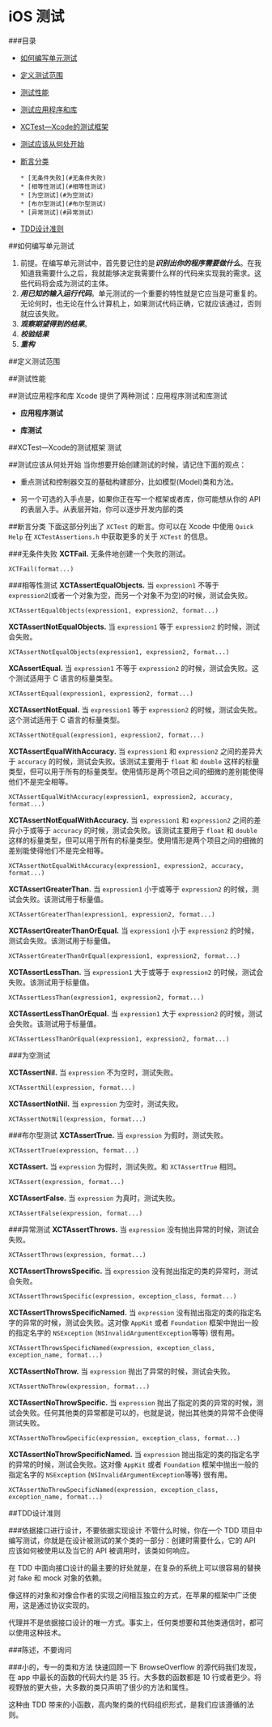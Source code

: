 iOS 测试
============

###目录

* [如何编写单元测试](#如何编写单元测试)
* [定义测试范围](#定义测试范围)
* [测试性能](#测试性能)
* [测试应用程序和库](#测试应用程序和库)
* [XCTest—Xcode的测试框架](#XCTest—Xcode的测试框架)
* [测试应该从何处开始](#测试应该从何处开始)
* [断言分类](#断言分类)
      
      * [无条件失败](#无条件失败)
      * [相等性测试](#相等性测试)
      * [为空测试](#为空测试)
      * [布尔型测试](#布尔型测试)
      * [异常测试](#异常测试)

* [TDD设计准则](#TDD设计准则)

##如何编写单元测试
1. 前提。在编写单元测试中，首先要记住的是***识别出你的程序需要做什么***。在我知道我需要什么之后，我就能够决定我需要什么样的代码来实现我的需求。这些代码将会成为测试的主体。
2. ***用已知的输入运行代码***。单元测试的一个重要的特性就是它应当是可重复的。无论何时，也无论在什么计算机上，如果测试代码正确，它就应该通过，否则就应该失败。
3. ***观察期望得到的结果***。
4. ***校验结果***
5. ***重构***





##定义测试范围


##测试性能

##测试应用程序和库
Xcode 提供了两种测试：应用程序测试和库测试

* **应用程序测试**


* **库测试**

##XCTest—Xcode的测试框架
测试


##测试应该从何处开始
当你想要开始创建测试的时候，请记住下面的观点：

* 重点测试和控制器交互的基础构建部分，比如模型(Model)类和方法。

* 另一个可选的入手点是，如果你正在写一个框架或者库，你可能想从你的 API 的表层入手。从表层开始，你可以逐步开发内部的类

##断言分类
下面这部分列出了 `XCTest` 的断言。你可以在 Xcode 中使用 `Quick Help` 在 `XCTestAssertions.h` 中获取更多的关于 `XCTest` 的信息。

###无条件失败
**XCTFail.** 无条件地创建一个失败的测试。

    XCTFail(format...)
    
###相等性测试
**XCTAssertEqualObjects.** 当 `expression1` 不等于 `expression2`(或者一个对象为空，而另一个对象不为空)的时候，测试会失败。

    XCTAssertEqualObjects(expression1, expression2, format...)
    
**XCTAssertNotEqualObjects.** 当 `expression1` 等于 `expression2` 的时候，测试会失败。

    XCTAssertNotEqualObjects(expression1, expression2, format...)
    
**XCAssertEqual.** 当 `expression1` 不等于 `expression2` 的时候，测试会失败。这个测试适用于 C 语言的标量类型。

    XCTAssertEqual(expression1, expression2, format...)
    
**XCTAssertNotEqual.** 当 `expression1` 等于 `expression2` 的时候，测试会失败。这个测试适用于 C 语言的标量类型。

    XCTAssertNotEqual(expression1, expression2, format...)
    
**XCTAssertEqualWithAccuracy.** 当 `expression1` 和 `expression2` 之间的差异大于 `accuracy` 的时候，测试会失败。该测试主要用于 `float` 和 `double` 这样的标量类型，但可以用于所有的标量类型。使用情形是两个项目之间的细微的差别能使得他们不是完全相等。

    XCTAssertEqualWithAccuracy(expression1, expression2, accuracy, format...)

**XCTAssertNotEqualWithAccuracy.** 当 `expression1` 和 `expression2` 之间的差异小于或等于 `accuracy` 的时候，测试会失败。该测试主要用于 `float` 和 `double` 这样的标量类型，但可以用于所有的标量类型。使用情形是两个项目之间的细微的差别能使得他们不是完全相等。

    XCTAssertNotEqualWithAccuracy(expression1, expression2, accuracy, format...)
    
**XCTAssertGreaterThan.** 当 `expression1` 小于或等于 `expression2` 的时候，测试会失败。该测试用于标量值。

    XCTAssertGreaterThan(expression1, expression2, format...)
    
**XCTAssertGreaterThanOrEqual.** 当 `expression1` 小于 `expression2` 的时候，测试会失败。该测试用于标量值。

    XCTAssertGreaterThanOrEqual(expression1, expression2, format...)
    
**XCTAssertLessThan.** 当 `expression1` 大于或等于 `expression2` 的时候，测试会失败。该测试用于标量值。

    XCTAssertLessThan(expression1, expression2, format...)
    
**XCTAssertLessThanOrEqual.** 当 `expression1` 大于 `expression2` 的时候，测试会失败。该测试用于标量值。

    XCTAssertLessThanOrEqual(expression1, expression2, format...)
    

###为空测试

**XCTAssertNil.** 当 `expression` 不为空时，测试失败。

    XCTAssertNil(expression, format...)
    
**XCTAssertNotNil.** 当 `expression` 为空时，测试失败。

    XCTAssertNotNil(expression, format...)
    
###布尔型测试
**XCTAssertTrue.** 当 `expression` 为假时，测试失败。

    XCTAssertTrue(expression, format...)
    
**XCTAssert.** 当 `expression` 为假时，测试失败。和 `XCTAssertTrue` 相同。

    XCTAssert(expression, format...)
    
**XCTAssertFalse.** 当 `expression` 为真时，测试失败。
    
    XCTAssertFalse(expression, format...)
    
    
###异常测试
**XCTAssertThrows.** 当 `expression` 没有抛出异常的时候，测试会失败。

    XCTAssertThrows(expression, format...)
    
**XCTAssertThrowsSpecific.** 当 `expression` 没有抛出指定的类的异常时，测试会失败。

    XCTAssertThrowsSpecific(expression, exception_class, format...)
    
**XCTAssertThrowsSpecificNamed.** 当 `expression` 没有抛出指定的类的指定名字的异常的时候，测试会失败。这对像 `AppKit` 或者 `Foundation` 框架中抛出一般的指定名字的 `NSException` (`NSInvalidArgumentException`等等) 很有用。

    XCTAssertThrowsSpecificNamed(expression, exception_class, exception_name, format...)
    
**XCTAssertNoThrow.** 当 `expression` 抛出了异常的时候，测试会失败。

    XCTAssertNoThrow(expression, format...)
    
**XCTAssertNoThrowSpecific.** 当 `expression` 抛出了指定的类的异常的时候，测试会失败。任何其他类的异常都是可以的，也就是说，抛出其他类的异常不会使得测试失败。

    XCTAssertNoThrowSpecific(expression, exception_class, format...)
    
**XCTAssertNoThrowSpecificNamed.** 当 `expression` 抛出指定的类的指定名字的异常的时候，测试会失败。这对像 `AppKit` 或者 `Foundation` 框架中抛出一般的指定名字的 `NSException` (`NSInvalidArgumentException`等等) 很有用。

    XCTAssertNoThrowSpecificNamed(expression, exception_class, exception_name, format...)


##TDD设计准则

###依据接口进行设计，不要依据实现设计
不管什么时候，你在一个 TDD 项目中编写测试，你就是在设计被测试的某个类的一部分：创建时需要什么，它的 API 应该如何被使用以及当它的 API 被调用时，该类如何响应。

在 TDD 中面向接口设计的最主要的好处就是，在复杂的系统上可以很容易的替换对 fake 和 mock 对象的依赖。

像这样的对象和对像合作者的实现之间相互独立的方式，在苹果的框架中广泛使用，这是通过协议实现的。

代理并不是依据接口设计的唯一方式。事实上，任何类想要和其他类通信时，都可以使用这种技术。

###陈述，不要询问

###小的，专一的类和方法
快速回顾一下 BrowseOverflow 的源代码我们发现，在 app 中最长的函数的代码大约是 35 行。大多数的函数都是 10 行或者更少。将视野放的更大些，大多数的类只声明了很少的方法和属性。

这种由 TDD 带来的小函数，高内聚的类的代码组织形式，是我们应该遵循的法则。






































